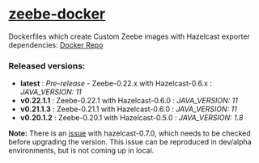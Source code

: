 # [zeebe-docker](https://github.com/livspaceeng/zeebe-docker)

Dockerfiles which create Custom Zeebe images with Hazelcast exporter dependencies: [Docker Repo](https://hub.docker.com/repository/docker/livspaceeng/zeebe)

### Released versions:
- **latest** : _Pre-release_ - Zeebe-0.22.x with Hazelcast-0.6.x : _JAVA_VERSION: 11_
- **v0.22.1.1** : Zeebe-0.22.1 with Hazelcast-0.6.0 : _JAVA_VERSION: 11_
- **v0.21.1.3** : Zeebe-0.21.1 with Hazelcast-0.6.0 : _JAVA_VERSION: 11_
- **v0.20.1.2** : Zeebe-0.20.1 with Hazelcast-0.5.0 : _JAVA_VERSION: 1.8_

**Note:** There is an [issue](https://github.com/livspaceeng/zeebe-docker/pull/1) with hazelcast-0.7.0, which needs to be checked before upgrading the version. This issue can be reproduced in dev/alpha environments, but is not coming up in local.
